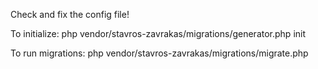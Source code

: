 Check and fix the config file!

To initialize:
php vendor/stavros-zavrakas/migrations/generator.php init

To run migrations:
php vendor/stavros-zavrakas/migrations/migrate.php